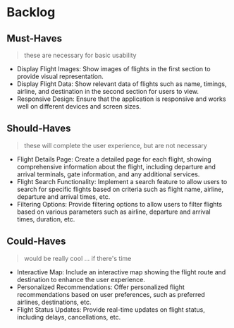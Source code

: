 # Backlog

## Must-Haves

> these are necessary for basic usability
- Display Flight Images: Show images of flights in the first section to provide visual representation.
- Display Flight Data: Show relevant data of flights such as name, timings, airline, and destination in the second section for users to view.
- Responsive Design: Ensure that the application is responsive and works well on different devices and screen sizes.

## Should-Haves

> these will complete the user experience, but are not necessary

- Flight Details Page: Create a detailed page for each flight, showing comprehensive information about the flight, including departure and arrival terminals, gate information, and any additional services.
- Flight Search Functionality: Implement a search feature to allow users to search for specific flights based on criteria such as flight name, airline, departure and arrival times, etc.
- Filtering Options: Provide filtering options to allow users to filter flights based on various parameters such as airline, departure and arrival times, duration, etc.

## Could-Haves

> would be really cool ... if there's time

- Interactive Map: Include an interactive map showing the flight route and destination to enhance the user experience.
- Personalized Recommendations: Offer personalized flight recommendations based on user preferences, such as preferred airlines, destinations, etc.
- Flight Status Updates: Provide real-time updates on flight status, including delays, cancellations, etc.


